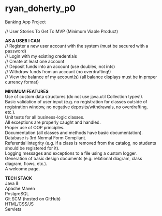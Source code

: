 # ryan_doherty_p0
Banking App Project

// User Stories To Get To MVP (Minimum Viable Product)

<b>AS A USER I CAN</b><br>
// Register a new user account with the system (must be secured with a password)<br>
// Login with my existing credentials<br>
// Create at least one account<br>
// Deposit funds into an account (use doubles, not ints)<br>
// Withdraw funds from an account (no overdrafting!)<br>
// View the balance of my account(s) (all balance displays must be in proper currency format) <br>

<b>MINIMUM FEATURES</b><br>
Use of custom data structures (do not use java.util Collection types!).<br>
Basic validation of user input (e.g. no registration for classes outside of registration window, no negative deposits/withdrawals, no overdrafting, etc.).<br>
Unit tests for all business-logic classes.<br>
All exceptions are properly caught and handled.<br>
Proper use of OOP principles.<br>
Documentation (all classes and methods have basic documentation).<br>
Database is 3rd Normal Form Compliant.<br>
Referential integrity (e.g. if a class is removed from the catalog, no students should be registered for it).<br>
Logging messages and exceptions to a file using a custom logger.<br>
Generation of basic design documents (e.g. relational diagram, class diagram, flows, etc.).<br>
A welcome page.<br>

<b>TECH STACK</b><br>
Java 8<br>
Apache Maven<br>
PostgreSQL <br>
Git SCM (hosted on GitHub)<br>
HTML/CSS/JS<br>
Servlets<br>
